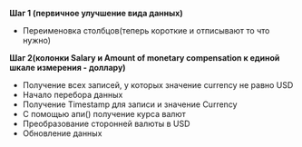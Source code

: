 **Шаг 1 (первичное улучшение вида данных)**
 - Переименовка столбцов(теперь короткие и отписывают то что нужно)

**Шаг 2(колонки Salary и Amount of monetary compensation к единой шкале измерения - доллару)**
 - Получение всех записей, у которых значение currency не равно USD
 - Начало перебора данных
 - Получение Timestamp для записи и значение Currency
 - С помощью апи() получение курса валют
 - Преобразование сторонней валюты в USD 
 - Обновление данных